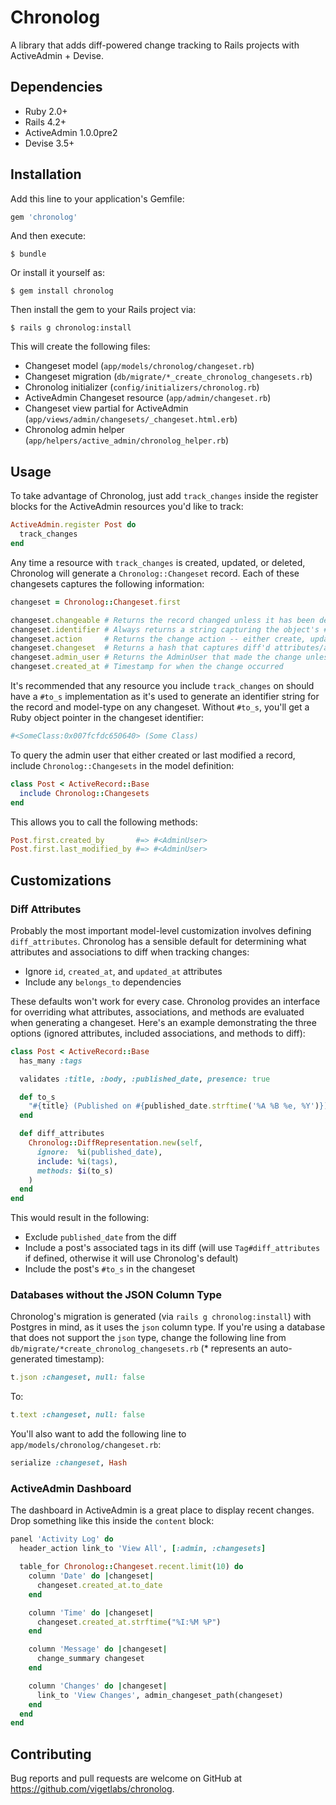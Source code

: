 # Chronolog

A library that adds diff-powered change tracking to Rails projects with ActiveAdmin + Devise.

## Dependencies

* Ruby 2.0+
* Rails 4.2+
* ActiveAdmin 1.0.0pre2
* Devise 3.5+

## Installation

Add this line to your application's Gemfile:

```ruby
gem 'chronolog'
```

And then execute:

    $ bundle

Or install it yourself as:

    $ gem install chronolog

Then install the gem to your Rails project via:

    $ rails g chronolog:install

This will create the following files:

* Changeset model (`app/models/chronolog/changeset.rb`)
* Changeset migration (`db/migrate/*_create_chronolog_changesets.rb`)
* Chronolog initializer (`config/initializers/chronolog.rb`)
* ActiveAdmin Changeset resource (`app/admin/changeset.rb`)
* Changeset view partial for ActiveAdmin (`app/views/admin/changesets/_changeset.html.erb`)
* Chronolog admin helper (`app/helpers/active_admin/chronolog_helper.rb`)

## Usage

To take advantage of Chronolog, just add `track_changes` inside the register blocks for the ActiveAdmin resources you'd like to track:
```ruby
ActiveAdmin.register Post do
  track_changes
end
```

Any time a resource with `track_changes` is created, updated, or deleted, Chronolog will generate a `Chronolog::Changeset` record.  Each of these changesets captures the following information:
```ruby
changeset = Chronolog::Changeset.first

changeset.changeable # Returns the record changed unless it has been deleted
changeset.identifier # Always returns a string capturing the object's #to_s and class type at the time of the change
changeset.action     # Returns the change action -- either create, update, or destroy
changeset.changeset  # Returns a hash that captures diff'd attributes/associations/methods and their previous and current values
changeset.admin_user # Returns the AdminUser that made the change unless it has been deleted
changeset.created_at # Timestamp for when the change occurred
```

It's recommended that any resource you include `track_changes` on should have a `#to_s` implementation as it's used to generate an identifier string for the record and model-type on any changeset.  Without `#to_s`, you'll get a Ruby object pointer in the changeset identifier:
```ruby
#<SomeClass:0x007fcfdc650640> (Some Class)
```

To query the admin user that either created or last modified a record, include `Chronolog::Changesets` in the model definition:
```ruby
class Post < ActiveRecord::Base
  include Chronolog::Changesets
end
```

This allows you to call the following methods:
```ruby
Post.first.created_by       #=> #<AdminUser>
Post.first.last_modified_by #=> #<AdminUser>
```

## Customizations

### Diff Attributes

Probably the most important model-level customization involves defining `diff_attributes`.  Chronolog has a sensible default for determining what attributes and associations to diff when tracking changes:

* Ignore `id`, `created_at`, and `updated_at` attributes
* Include any `belongs_to` dependencies

These defaults won't work for every case.  Chronolog provides an interface for overriding what attributes, associations, and methods are evaluated when generating a changeset.  Here's an example demonstrating the three options (ignored attributes, included associations, and methods to diff):
```ruby
class Post < ActiveRecord::Base
  has_many :tags

  validates :title, :body, :published_date, presence: true

  def to_s
    "#{title} (Published on #{published_date.strftime('%A %B %e, %Y')})"
  end

  def diff_attributes
    Chronolog::DiffRepresentation.new(self,
      ignore:  %i(published_date),
      include: %i(tags),
      methods: $i(to_s)
    )
  end
end
```

This would result in the following:

* Exclude `published_date` from the diff
* Include a post's associated tags in its diff (will use `Tag#diff_attributes` if defined, otherwise it will use Chronolog's default)
* Include the post's `#to_s` in the changeset

### Databases without the JSON Column Type

Chronolog's migration is generated (via `rails g chronolog:install`) with Postgres in mind, as it uses the `json` column type.  If you're using a database that does not support the `json` type, change the following line from `db/migrate/*create_chronolog_changesets.rb` (* represents an auto-generated timestamp):
```ruby
t.json :changeset, null: false
```
To:
```ruby
t.text :changeset, null: false
```

You'll also want to add the following line to `app/models/chronolog/changeset.rb`:
```ruby
serialize :changeset, Hash
```

### ActiveAdmin Dashboard

The dashboard in ActiveAdmin is a great place to display recent changes.  Drop something like this inside the `content` block:
```ruby
panel 'Activity Log' do
  header_action link_to 'View All', [:admin, :changesets]

  table_for Chronolog::Changeset.recent.limit(10) do
    column 'Date' do |changeset|
      changeset.created_at.to_date
    end

    column 'Time' do |changeset|
      changeset.created_at.strftime("%I:%M %P")
    end

    column 'Message' do |changeset|
      change_summary changeset
    end

    column 'Changes' do |changeset|
      link_to 'View Changes', admin_changeset_path(changeset)
    end
  end
end
```

## Contributing

Bug reports and pull requests are welcome on GitHub at https://github.com/vigetlabs/chronolog.
